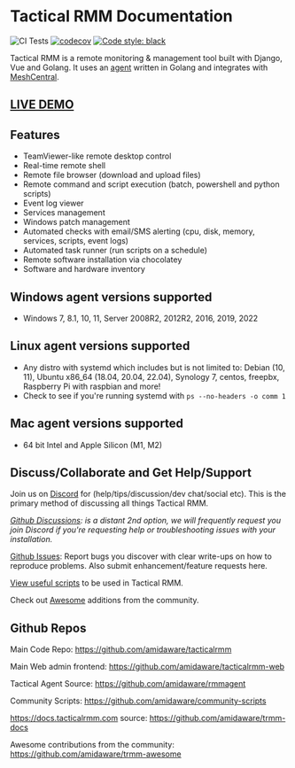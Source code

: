 # Tactical RMM Documentation

![CI Tests](https://github.com/amidaware/tacticalrmm/actions/workflows/ci-tests.yml/badge.svg?branch=develop)
[![codecov](https://codecov.io/gh/amidaware/tacticalrmm/branch/develop/graph/badge.svg?token=8ACUPVPTH6)](https://codecov.io/gh/amidaware/tacticalrmm)
[![Code style: black](https://img.shields.io/badge/code%20style-black-000000.svg)](https://github.com/python/black)

Tactical RMM is a remote monitoring & management tool built with Django, Vue and Golang.
It uses an [agent](https://github.com/amidaware/rmmagent) written in Golang and integrates with [MeshCentral](https://github.com/Ylianst/MeshCentral).

## [LIVE DEMO](https://demo.tacticalrmm.com/)

## Features

- TeamViewer-like remote desktop control
- Real-time remote shell
- Remote file browser (download and upload files)
- Remote command and script execution (batch, powershell and python scripts)
- Event log viewer
- Services management
- Windows patch management
- Automated checks with email/SMS alerting (cpu, disk, memory, services, scripts, event logs)
- Automated task runner (run scripts on a schedule)
- Remote software installation via chocolatey
- Software and hardware inventory

## Windows agent versions supported

- Windows 7, 8.1, 10, 11, Server 2008R2, 2012R2, 2016, 2019, 2022

## Linux agent versions supported

- Any distro with systemd which includes but is not limited to: Debian (10, 11), Ubuntu x86_64 (18.04, 20.04, 22.04), Synology 7, centos, freepbx, Raspberry Pi with raspbian and more! 
- Check to see if you're running systemd with `ps --no-headers -o comm 1`

## Mac agent versions supported
- 64 bit Intel and Apple Silicon (M1, M2)

## Discuss/Collaborate and Get Help/Support

Join us on [Discord](https://discord.gg/upGTkWp) for (help/tips/discussion/dev chat/social etc). This is the primary method of discussing all things Tactical RMM. 

_[Github Discussions](https://github.com/amidaware/tacticalrmm/discussions): is a distant 2nd option, we will frequently request you join Discord if you're requesting help or troubleshooting issues with your installation._

[Github Issues](https://github.com/amidaware/tacticalrmm/issues): Report bugs you discover with clear write-ups on how to reproduce problems. Also submit enhancement/feature requests here.

[View useful scripts](https://github.com/amidaware/community-scripts) to be used in Tactical RMM. 

Check out [Awesome](https://github.com/amidaware/trmm-awesome) additions from the community.

## Github Repos

Main Code Repo: <https://github.com/amidaware/tacticalrmm>

Main Web admin frontend: <https://github.com/amidaware/tacticalrmm-web>

Tactical Agent Source: <https://github.com/amidaware/rmmagent>

Community Scripts: <https://github.com/amidaware/community-scripts>

<https://docs.tacticalrmm.com> source: <https://github.com/amidaware/trmm-docs>

Awesome contributions from the community: <https://github.com/amidaware/trmm-awesome>
